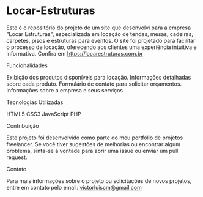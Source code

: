 # Locar-Estruturas
Este é o repositório do projeto de um site que desenvolvi para a empresa "Locar Estruturas", especializada em locação de tendas, mesas, cadeiras, carpetes, pisos e estruturas para eventos. O site foi projetado para facilitar o processo de locação, oferecendo aos clientes uma experiência intuitiva e informativa. Confira em https://locarestruturas.com.br



Funcionalidades

Exibição dos produtos disponíveis para locação.
Informações detalhadas sobre cada produto.
Formulário de contato para solicitar orçamentos.
Informações sobre a empresa e seus serviços.

Tecnologias Utilizadas

HTML5
CSS3
JavaScript
PHP


Contribuição

Este projeto foi desenvolvido como parte do meu portfólio de projetos freelancer. Se você tiver sugestões de melhorias ou encontrar algum problema, sinta-se à vontade para abrir uma issue ou enviar um pull request.

Contato

Para mais informações sobre o projeto ou solicitações de novos projetos, entre em contato pelo email: victorluiscm@gmail.com






